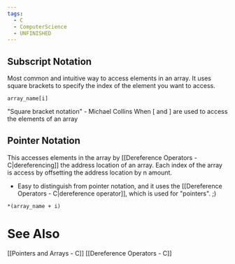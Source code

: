 ```yaml
---
tags:
  - C
  - ComputerScience
  - UNFINISHED
---
```


## Subscript Notation
Most common and intuitive way to access elements in an array. It uses square brackets to specify the index of the element you want to access.

`array_name[i]`

"Square bracket notation" - Michael Collins
When \[ and \] are used to access the elements of an array

## Pointer Notation
This accesses elements in the array by [[Dereference Operators - C|dereferencing]] the address location of an array. Each index of the array is access by offsetting the address location by n amount.
- Easy to distinguish from pointer notation, and it uses the [[Dereference Operators - C|dereference operator]], which is used for "pointers". ;)

`*(array_name + i)`

# See Also
[[Pointers and Arrays - C]]
[[Dereference Operators - C]]